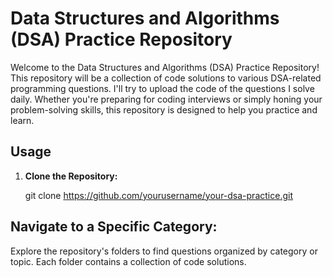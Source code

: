 # Data Structures and Algorithms (DSA) Practice Repository

Welcome to the Data Structures and Algorithms (DSA) Practice Repository! This repository will be a collection of code solutions to various DSA-related programming questions. 
I'll try to upload the code of the questions I solve daily.
Whether you're preparing for coding interviews or simply honing your problem-solving skills, this repository is designed to help you practice and learn.
## Usage

1. **Clone the Repository:**

   git clone https://github.com/yourusername/your-dsa-practice.git

## Navigate to a Specific Category:

Explore the repository's folders to find questions organized by category or topic. Each folder contains a collection of code solutions.

